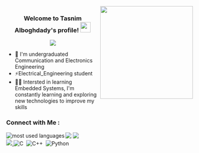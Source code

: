 
<img width="250" align="right" src="https://c.tenor.com/_DOBjnGspYAAAAAM/code-coding.gif">

<h3 align="center">
  Welcome to Tasnim Alboghdady's profile!
  <img src="https://media.giphy.com/media/hvRJCLFzcasrR4ia7z/giphy.gif" width="28">
</h3>

<!-- Typing SVG by DenverCoder1 - https://github.com/DenverCoder1/readme-typing-svg -->
<p align="center">
  <a href="https://github.com/DenverCoder1/readme-typing-svg"><img src="https://readme-typing-svg.herokuapp.com/?lines=Embedded-System%20Student;Always%20learning%20new%20things&font=Fira%20Code&center=true&width=440&height=45&color=f75c7e&vCenter=true&size=22"></a>
</p> 

- 🏢 I'm undergraduated Communication and Electronics Engineering
- ⚡Electrical_Engineering student 
- 👨‍💻 Intersted in learning Embedded Systems, I'm constantly learning and exploring new technologies to improve my skills

### Connect with Me :

<a href="https://linkedin.com/in/Tasnim Alboghdady" target="_blank"><img src="https://img.shields.io/badge/-Tasnim%20Alboghdady-0077B5?style=for-the-badge&logo=Linkedin&logoColor=white"/></a>
<a href="https://t.me/@Tasnim_Ibrahim_Atya" target="_blank"><img src="https://img.shields.io/badge/-Tasnim%20Alboghdady-0077B5?style=for-the-badge&logo=Telegram&logoColor=white"/></a>
<img align="left" src="https://github-readme-stats.vercel.app/api/top-langs?username=ENG-Tasnim-Ibrahim&show_icons=true&locale=en&layout=compact&theme=radical" alt="most used languages" />
<br>
<a href="https://komarev.com/ghpvc/?username=ENG-Tasnim-Ibrahim&style=for-the-badge">
    <img src="https://komarev.com/ghpvc/?username=ENG-Tasnim-Ibrahim&style=for-the-badge">
</a>
![C](https://img.shields.io/badge/-C%20-05122A?style=flat&logo=C)&nbsp;
![C++](https://img.shields.io/badge/-C++%20-05122A?style=flat&logo=C++)&nbsp;
![Python](https://img.shields.io/badge/-Python%20-05122A?style=flat&logo=python)&nbsp;
